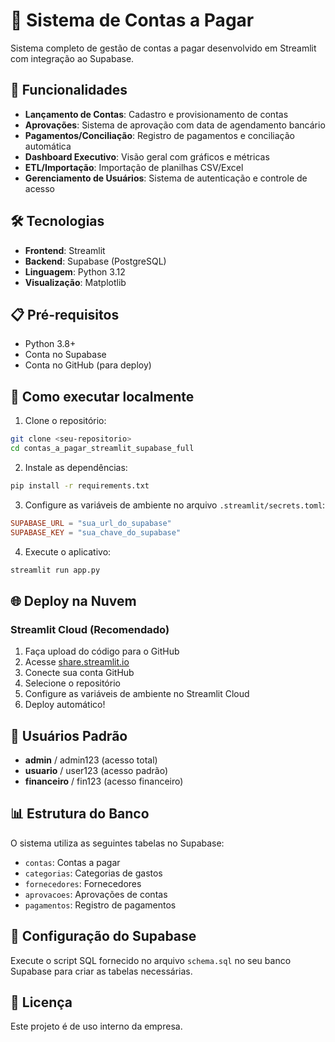 # 💸 Sistema de Contas a Pagar

Sistema completo de gestão de contas a pagar desenvolvido em Streamlit com integração ao Supabase.

## 🚀 Funcionalidades

- **Lançamento de Contas**: Cadastro e provisionamento de contas
- **Aprovações**: Sistema de aprovação com data de agendamento bancário
- **Pagamentos/Conciliação**: Registro de pagamentos e conciliação automática
- **Dashboard Executivo**: Visão geral com gráficos e métricas
- **ETL/Importação**: Importação de planilhas CSV/Excel
- **Gerenciamento de Usuários**: Sistema de autenticação e controle de acesso

## 🛠️ Tecnologias

- **Frontend**: Streamlit
- **Backend**: Supabase (PostgreSQL)
- **Linguagem**: Python 3.12
- **Visualização**: Matplotlib

## 📋 Pré-requisitos

- Python 3.8+
- Conta no Supabase
- Conta no GitHub (para deploy)

## 🚀 Como executar localmente

1. Clone o repositório:
```bash
git clone <seu-repositorio>
cd contas_a_pagar_streamlit_supabase_full
```

2. Instale as dependências:
```bash
pip install -r requirements.txt
```

3. Configure as variáveis de ambiente no arquivo `.streamlit/secrets.toml`:
```toml
SUPABASE_URL = "sua_url_do_supabase"
SUPABASE_KEY = "sua_chave_do_supabase"
```

4. Execute o aplicativo:
```bash
streamlit run app.py
```

## 🌐 Deploy na Nuvem

### Streamlit Cloud (Recomendado)

1. Faça upload do código para o GitHub
2. Acesse [share.streamlit.io](https://share.streamlit.io)
3. Conecte sua conta GitHub
4. Selecione o repositório
5. Configure as variáveis de ambiente no Streamlit Cloud
6. Deploy automático!

## 👥 Usuários Padrão

- **admin** / admin123 (acesso total)
- **usuario** / user123 (acesso padrão)
- **financeiro** / fin123 (acesso financeiro)

## 📊 Estrutura do Banco

O sistema utiliza as seguintes tabelas no Supabase:
- `contas`: Contas a pagar
- `categorias`: Categorias de gastos
- `fornecedores`: Fornecedores
- `aprovacoes`: Aprovações de contas
- `pagamentos`: Registro de pagamentos

## 🔧 Configuração do Supabase

Execute o script SQL fornecido no arquivo `schema.sql` no seu banco Supabase para criar as tabelas necessárias.

## 📝 Licença

Este projeto é de uso interno da empresa.